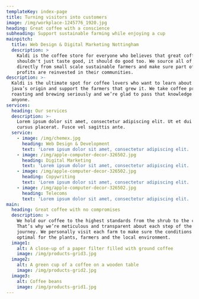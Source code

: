 ```yaml
---
templateKey: index-page
title: Turning visitors into customers
image: /img/workplace-1245776_1920.jpg
heading: Great coffee with a conscience
subheading: Support sustainable farming while enjoying a cup
mainpitch:
  title: Web Design & Digital Marketing Nottingham
  description: >
    Kaldi is the coffee store for everyone who believes that great coffee
    shouldn't just taste good, it should do good too. We source all of our beans
    directly from small scale sustainable farmers and make sure part of the
    profits are reinvested in their communities.
description: >-
  Kaldi is the ultimate spot for coffee lovers who want to learn about their
  java’s origin and support the farmers that grew it. We take coffee production,
  roasting and brewing seriously and we’re glad to pass that knowledge to
  anyone.
services:
  heading: Our services
  description: >-
    Lorem ipsum dolor sit amet, consectetur adipiscing elit. Ut et dui id ligula
    cursus placerat. Fusce vel sagittis ante.
  service:
    - image: /img/chemex.jpg
      heading: Web Design & Development
      text: 'Lorem ipsum dolor sit amet, consectetur adipiscing elit. '
    - image: /img/apple-computer-decor-326502.jpg
      heading: Digital Marketing
      text: 'Lorem ipsum dolor sit amet, consectetur adipiscing elit. '
    - image: /img/apple-computer-decor-326502.jpg
      heading: Copywriting
      text: 'Lorem ipsum dolor sit amet, consectetur adipiscing elit. '
    - image: /img/apple-computer-decor-326502.jpg
      heading: Telecoms
      text: 'Lorem ipsum dolor sit amet, consectetur adipiscing elit. '
main:
  heading: Great coffee with no compromises
  description: >
    We hold our coffee to the highest standards from the shrub to the cup.
    That’s why we’re meticulous and transparent about each step of the coffee’s
    journey. We personally visit each farm to make sure the conditions are
    optimal for the plants, farmers and the local environment.
  image1:
    alt: A close-up of a paper filter filled with ground coffee
    image: /img/products-grid3.jpg
  image2:
    alt: A green cup of a coffee on a wooden table
    image: /img/products-grid2.jpg
  image3:
    alt: Coffee beans
    image: /img/products-grid1.jpg
---
```


